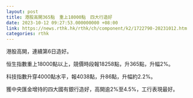 ```yaml
---
layout: post
title: 港股高開365點　重上18000點　四大行造好
date: 2023-10-12 09:27:53.000000000 +08:00
link: https://news.rthk.hk/rthk/ch/component/k2/1722790-20231012.htm
categories: rthk
---
```


港股高開，連續第6日造好。

恒生指數重上18000點以上，競價時段報18258點，升365點，升幅2%。

科技指數升穿4000點水平，報4038點，升86點，升幅約2.2%。

獲中央匯金增持的四大國有銀行造好，高開逾2%至4.5%，工行表現最好。
